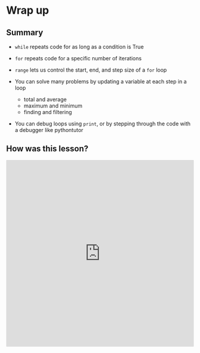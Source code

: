 # Wrap up

## Summary

- `while` repeats code for as long as a condition is True
- `for` repeats code for a specific number of iterations
- `range` lets us control the start, end, and step size of a `for` loop

- You can solve many problems by updating a variable at each step in a loop
  - total and average
  - maximum and minimum
  - finding and filtering
- You can debug loops using `print`, or by stepping through the code with a debugger like pythontutor

## How was this lesson?

<div style="width:100%;height:500px;"><iframe src="https://docs.google.com/forms/d/e/1FAIpQLSfAkOzWmwG1tCSmMwxIEDL2uAPz7kEaTv4uU8eEaIkmBcqdLw/viewform" frameborder="0" sandbox="allow-scripts allow-popups allow-top-navigation-by-user-activation allow-forms allow-same-origin" allowfullscreen="" style="width: 100%; height: 100%; border-radius: 1px; pointer-events: auto; background-color: white;"></iframe></div>
